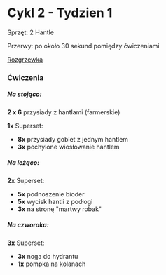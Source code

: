 # Cykl 2 - Tydzien 1

Sprzęt: 2 Hantle

Przerwy: po około 30 sekund pomiędzy ćwiczeniami

[Rozgrzewka](rozgrzewka.md)

### Ćwiczenia

##### Na stojąco:

**2 x 6** przysiady z hantlami (farmerskie)

**1x** Superset:

- **8x** przysiady goblet z jednym hantlem
- **3x** pochylone wiosłowanie hantlem

##### Na leżąco:

**2x** Superset:

- **5x** podnoszenie bioder  
- **5x** wycisk hantli z podłogi
- **3x** na stronę "martwy robak"

##### Na czworaka:

**3x** Superset:

- **3x** noga do hydrantu
- **1x** pompka na kolanach
